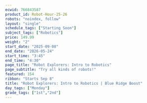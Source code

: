 ```yaml
---
ecwid: 766843587
product_id: Robot-Hour-25-26
robots: "noindex, follow"
layout: "single"
schedule_tags: ["Starting Soon"]
subject_tags: ["Robotics"]
price: 149.99
weight: "2"
start_date: "2025-09-08"
end_date: "2026-05-24"
start_time: "3:45"
end_time: "4:30"
page_title: "Robot Explorers: Intro to Robotics"
page_subtitle: "Try all kinds of robots!"
featured: 154
ribbon: "Starts Sep 8"
title: "Robot Explorers: Intro to Robotics | Blue Ridge Boost"
day_tags: ["Monday"]
grade_tags: ["1st","2nd"]
---
```

